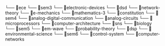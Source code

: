 └── 📁ece
    └── 📁sem3
        └── 📁electronic-devices
        └── 📁dsd
        └── 📁network-theory
        └── 📁e-mechanics
        └── 📁mathematics-3
        └── 📁constitution
    └── 📁sem4
        └── 📁analog-digital-communication
        └── 📁analog-circuits
        └── 📁microprocessors
        └── 📁computer-architecture
        └── 📁sns
        └── 📁biology
    └── 📁sem5
        └── 📁em-wave
        └── 📁probability-theory
        └── 📁dsp
        └── 📁environmental-science
    └── 📁sem6
        └── 📁control-system
        └── 📁computer-networks
        